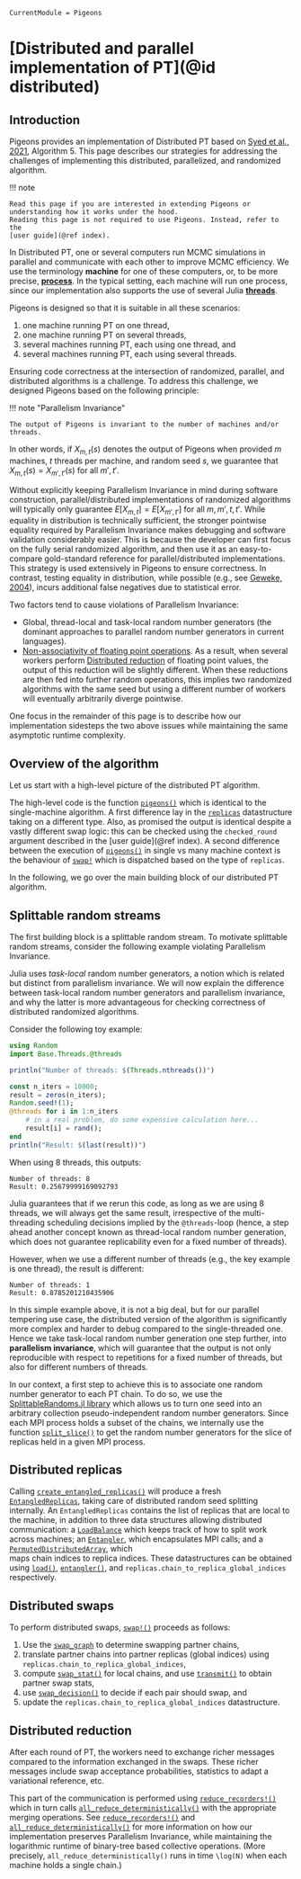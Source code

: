 ```@meta
CurrentModule = Pigeons
```

# [Distributed and parallel implementation of PT](@id distributed)

## Introduction

Pigeons provides an implementation of Distributed PT based on [Syed et al., 2021](https://rss.onlinelibrary.wiley.com/doi/10.1111/rssb.12464), 
Algorithm 5. This page describes our strategies for addressing the challenges of implementing this distributed, 
parallelized, and randomized algorithm.

!!! note

    Read this page if you are interested in extending Pigeons or 
    understanding how it works under the hood. 
    Reading this page is not required to use Pigeons. Instead, refer to the 
    [user guide](@ref index). 

In Distributed PT, one or several computers run MCMC simulations in parallel and 
communicate with each other to improve MCMC efficiency. 
We use the terminology **machine** for one of these computers, or, to be more precise, 
**[process](https://en.wikipedia.org/wiki/Process_(computing))**.
In the typical setting, each machine will run one process, since our implementation also supports 
the use of several Julia **[threads](https://docs.julialang.org/en/v1/manual/multi-threading/)**.

Pigeons is designed so that it is suitable in all these scenarios:

1. one machine running PT on one thread,
2. one machine running PT on several threads,
3. several machines running PT, each using one thread, and
4. several machines running PT, each using several threads.

Ensuring code correctness at the intersection of randomized, parallel, and distributed algorithms is a challenge. 
To address this challenge, we designed Pigeons based on the following principle:

!!! note "Parallelism Invariance"

    The output of Pigeons is invariant to the number of machines and/or threads.
 

In other words, if $X_{m, t}(s)$ denotes the output of Pigeons when provided $m$ machines, $t$ threads 
per machine, and random seed $s$,
we guarantee that $X_{m, t}(s) = X_{m', t'}(s)$ for all $m', t'$. 

Without explicitly keeping Parallelism Invariance in mind during software construction, 
parallel/distributed implementations of randomized algorithms will 
typically only guarantee $E[X_{m, t}] = E[X_{m', t'}]$ for all $m, m', t, t'$.
While equality in distribution is technically 
sufficient, the stronger pointwise equality required by Parallelism Invariance makes 
debugging and software validation considerably easier. 
This is because the developer can first focus on the fully serial randomized algorithm, 
and then use it as an easy-to-compare gold-standard reference for parallel/distributed 
implementations. 
This strategy is used extensively in Pigeons to ensure correctness. 
In contrast, testing equality in distribution, while possible (e.g., see 
[Geweke, 2004](https://www.jstor.org/stable/27590449#metadata_info_tab_contents)), incurs additional 
false negatives due to statistical error. 

Two factors tend to cause violations of Parallelism Invariance: 

- Global, thread-local and task-local random number generators (the dominant approaches to parallel
    random number generators in current languages).
- [Non-associativity of floating point operations](https://en.wikipedia.org/wiki/Associative_property#:~:text=non%2Dassociative%20magmas.-,Nonassociativity%20of%20floating%20point%20calculation,sized%20values%20are%20joined%20together). As a result, when several workers 
    perform [Distributed reduction](https://en.wikipedia.org/wiki/MapReduce) of 
    floating point values, the output of this reduction will be slightly different. 
    When these reductions are then fed into further random operations, this implies 
    two randomized algorithms with the same seed but using a different number of workers 
    will eventually arbitrarily diverge pointwise. 

One focus in the remainder of this page is to describe how our implementation sidesteps 
the two above issues while maintaining the same asymptotic runtime complexity.


## Overview of the algorithm

Let us start with a high-level picture of the distributed PT algorithm. 

The high-level code is the function [`pigeons()`](@ref) which is identical to the single-machine algorithm. 
A first difference lay in the [`replicas`](@ref) datastructure taking on a different type. Also, as promised the 
output is identical despite a vastly different swap logic: this can be checked using the `checked_round` 
argument described in the [user guide](@ref index). 
A second difference between the execution of [`pigeons()`](@ref) in single vs many machine context is the behaviour 
of [`swap!`](@ref) which is dispatched 
based on the type of 
`replicas`. 

In the following, we go over the main building block of 
our distributed PT algorithm. 


## Splittable random streams

The first building block is a splittable random stream. 
To motivate splittable random streams, consider the following example violating Parallelism Invariance.

Julia uses *task-local* random number generators, a notion which 
is related but distinct from parallelism invariance. 
We will now explain the difference between task-local random number 
generators and parallelism invariance, and why the latter is more 
advantageous for checking correctness of distributed randomized algorithms. 

Consider the following toy example:

```julia
using Random
import Base.Threads.@threads

println("Number of threads: $(Threads.nthreads())")

const n_iters = 10000;
result = zeros(n_iters);
Random.seed!(1);
@threads for i in 1:n_iters
    # in a real problem, do some expensive calculation here...
    result[i] = rand();
end
println("Result: $(last(result))")
```

When using 8 threads, this outputs:
```
Number of threads: 8
Result: 0.25679999169092793
```

Julia guarantees that if we rerun this code, as long as we 
are using 8 threads, we will always get the same result, 
irrespective of the multi-threading scheduling decisions 
implied by the `@threads`-loop (hence, a step ahead another 
concept known as thread-local random number generation, which
does not guarantee replicability even for a fixed number of 
threads). 

However, when we use a different number of threads (e.g., 
the key example is one thread), the result is different:
```
Number of threads: 1
Result: 0.8785201210435906
```

In this simple example above, it is not a big deal, but for our parallel tempering use case, the 
distributed version of the algorithm is significantly more complex and 
harder to debug compared to the single-threaded one. Hence we take 
task-local random number generation one step further, into **parallelism 
invariance**, which will guarantee that the output is not only 
reproducible with respect to repetitions for a fixed number of threads, 
but also for different numbers of threads. 

In our context, a first step to achieve this is to associate one random number generator to each PT chain.
To do so, we use the 
[SplittableRandoms.jl library](https://github.com/UBC-Stat-ML/SplittableRandoms.jl) which allows 
us to turn one seed into an arbitrary collection pseudo-independent random number generators. 
Since each MPI process holds a subset of the chains, we internally use the 
function [`split_slice()`](@ref) to 
get the random number generators for the slice of replicas held in a given MPI process.


## Distributed replicas

Calling [`create_entangled_replicas()`](@ref) will produce a fresh [`EntangledReplicas`](@ref), 
taking care of distributed random seed splitting internally. 
An `EntangledReplicas` contains the list of replicas that are local to the machine, in addition
to three data structures allowing distributed communication: 
a [`LoadBalance`](@ref) which keeps track of 
how to split work across machines; an [`Entangler`](@ref), which encapsulates MPI calls; 
and a [`PermutedDistributedArray`](@ref), which  
maps chain indices to replica indices.
These datastructures can be obtained using [`load()`](@ref), [`entangler()`](@ref), and 
`replicas.chain_to_replica_global_indices` respectively.


## Distributed swaps

To perform distributed swaps, [`swap!()`](@ref) proceeds as follows:

1. Use the [`swap_graph`](@ref) to determine swapping partner chains,
2. translate partner chains into partner replicas (global indices) using
    `replicas.chain_to_replica_global_indices`,
3. compute [`swap_stat()`](@ref) for local chains, and use 
    [`transmit()`](@ref) to obtain partner swap stats,
4. use [`swap_decision()`](@ref) to decide if each pair should swap, and 
5. update the `replicas.chain_to_replica_global_indices` datastructure. 


## Distributed reduction

After each round of PT, the workers need to exchange richer messages
compared to the information exchanged in the swaps. 
These richer messages include swap acceptance probabilities, 
statistics to adapt a variational reference, etc. 

This part of the communication is performed using [`reduce_recorders!()`](@ref) which 
in turn calls [`all_reduce_deterministically()`](@ref) with the appropriate  
merging operations. See [`reduce_recorders!()`](@ref) and 
[`all_reduce_deterministically()`](@ref) for more information on how 
our implementation preserves Parallelism Invariance, while maintaining the logarithmic runtime of binary-tree based 
collective operations. (More precisely, `all_reduce_deterministically()` runs in time ``\log(N)`` 
when each machine holds a single chain.)

